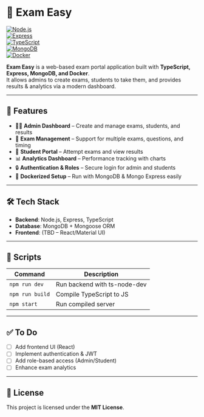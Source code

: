 # 📘 Exam Easy

[![Node.js](https://img.shields.io/badge/Node.js-18.x-green?logo=node.js)](https://nodejs.org/)  
[![Express](https://img.shields.io/badge/Express.js-Backend-lightgrey?logo=express)](https://expressjs.com/)  
[![TypeScript](https://img.shields.io/badge/TypeScript-Strict-blue?logo=typescript)](https://www.typescriptlang.org/)  
[![MongoDB](https://img.shields.io/badge/MongoDB-Database-green?logo=mongodb)](https://www.mongodb.com/)  
[![Docker](https://img.shields.io/badge/Docker-Containerized-blue?logo=docker)](https://www.docker.com/)  

**Exam Easy** is a web-based exam portal application built with **TypeScript, Express, MongoDB, and Docker**.  
It allows admins to create exams, students to take them, and provides results & analytics via a modern dashboard.  

---

## 🚀 Features
- 👨‍🏫 **Admin Dashboard** – Create and manage exams, students, and results  
- 📝 **Exam Management** – Support for multiple exams, questions, and timing  
- 🎯 **Student Portal** – Attempt exams and view results  
- 📊 **Analytics Dashboard** – Performance tracking with charts  
- 🔒 **Authentication & Roles** – Secure login for admin and students  
- 🐳 **Dockerized Setup** – Run with MongoDB & Mongo Express easily  

---

## 🛠️ Tech Stack
- **Backend**: Node.js, Express, TypeScript  
- **Database**: MongoDB + Mongoose ORM  
- **Frontend**: (TBD – React/Material UI)  

---

## 🧪 Scripts
| Command | Description |
|---------|-------------|
| `npm run dev` | Run backend with ts-node-dev |
| `npm run build` | Compile TypeScript to JS |
| `npm start` | Run compiled server |

---

## ✅ To Do
- [ ] Add frontend UI (React)  
- [ ] Implement authentication & JWT  
- [ ] Add role-based access (Admin/Student)  
- [ ] Enhance exam analytics  

---

## 📜 License
This project is licensed under the **MIT License**.  
